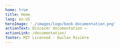 ```yaml
---
home: true
title: Home
lang: en-US
heroImage: './images/logo/book-documentation.png'
actionText: Discover documentation →
actionLink: /documentation/
footer: MIT Licensed · Ewilan Rivière
---
```

